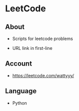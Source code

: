 # LeetCode

## About
- Scripts for leetcode problems

- URL link in first-line

## Account
- https://leetcode.com/wattyyy/

## Language
- Python
